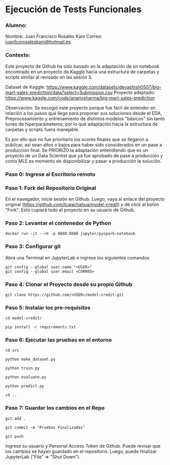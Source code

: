 # Ejecución de Tests Funcionales

### Alumno:
Nombre: Juan Francisco Rosales Kam
Correo: juanfcorosaleskam@hotmail.es

### Contexto:

Este proyecto de Github ha sido basado en la adaptación de un notebook encontrado en un proyecto de Kaggle hacia una estructura de carpetas y scripts similar al revisado en las sesión 3.

Dataset de Kaggle: https://www.kaggle.com/datasets/devashish0507/big-mart-sales-prediction/data?select=Submission.csv
Proyecto adaptado: https://www.kaggle.com/code/ananysharma/big-mart-sales-prediction

Observación: Se escogió este proyecto porque fue fácil de entender en relación a los pasos que llego para proponer sus soluciones desde el EDA, Preprocesamiento y entrenamiento de distintos modelos "básicos" sin tanto tuneo de hiperparámeteros; por lo que adaptación hacia la estructura de carpetas y scripts fuera manejable. 

Es por ello que no fue prioritario los scores finales que se llegaron a publicar, así sean altos o bajos para haber sido considerados en un pase a producción final.
Se PRIORIZO la adaptación entendiendo que es un proyecto de un Data Scientist que ya fue aprobado de pase a producción y como MLE es momento de disponibilizar y pasar a producción la solución.

### Paso 0: Ingrese al Escritorio remoto

### Paso 1: Fork del Repositorio Original

En el navegador, inicie sesión en Github. Luego, vaya al enlace del proyecto original (https://github.com/lcajachahua/model-credit) y dé click al botón "Fork". Esto copiará todo el proyecto en su usuario de Github.


### Paso 2: Levantar el contenedor de Python

```
docker run -it --rm -p 8888:8888 jupyter/pyspark-notebook
```


### Paso 3: Configurar git

Abra una Terminal en JupyterLab e ingrese los siguientes comandos

```
git config --global user.name "<USER>"
git config --global user.email <CORREO>
```


### Paso 4: Clonar el Proyecto desde su propio Github

```
git clone https://github.com/<USER>/model-credit.git
```


### Paso 5: Instalar los pre-requisitos

```
cd model-credit/

pip install -r requirements.txt
```


### Paso 6: Ejecutar las pruebas en el entorno

```
cd src

python make_dataset.py

python train.py

python evaluate.py

python predict.py

cd ..
```


### Paso 7: Guardar los cambios en el Repo

```
git add .

git commit -m "Pruebas Finalizadas"

git push

```

Ingrese su usuario y Personal Access Token de Github. Puede revisar que los cambios se hayan guardado en el repositorio. Luego, puede finalizar JupyterLab ("File" => "Shut Down").
